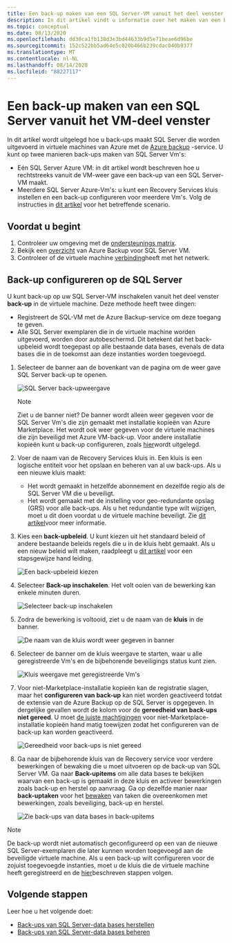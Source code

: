 ```yaml
---
title: Een back-up maken van een SQL Server-VM vanuit het deel venster VM
description: In dit artikel vindt u informatie over het maken van een back-up van SQL Server-data bases op virtuele machines van Azure vanuit het deel venster VM.
ms.topic: conceptual
ms.date: 08/13/2020
ms.openlocfilehash: dd30ca1fb138d3e3bd44633b9d5e71beae6d96be
ms.sourcegitcommit: 152c522bb5ad64e5c020b466b239cdac040b9377
ms.translationtype: MT
ms.contentlocale: nl-NL
ms.lasthandoff: 08/14/2020
ms.locfileid: "88227117"
---
```

# <a name="back-up-a-sql-server-from-the-vm-pane"></a>Een back-up maken van een SQL Server vanuit het VM-deel venster

In dit artikel wordt uitgelegd hoe u back-ups maakt SQL Server die worden uitgevoerd in virtuele machines van Azure met de [Azure backup](backup-overview.md) -service. U kunt op twee manieren back-ups maken van SQL Server Vm's:

- Eén SQL Server Azure VM: in dit artikel wordt beschreven hoe u rechtstreeks vanuit de VM-weer gave een back-up van een SQL Server-VM maakt.
- Meerdere SQL Server Azure-Vm's: u kunt een Recovery Services kluis instellen en een back-up configureren voor meerdere Vm's. Volg de instructies in [dit artikel](backup-sql-server-database-azure-vms.md) voor het betreffende scenario.

## <a name="before-you-start"></a>Voordat u begint

1. Controleer uw omgeving met de [ondersteunings matrix](sql-support-matrix.md).
2. Bekijk een [overzicht](backup-azure-sql-database.md) van Azure Backup voor SQL Server VM.
3. Controleer of de virtuele machine [verbinding](backup-sql-server-database-azure-vms.md#establish-network-connectivity)heeft met het netwerk.

## <a name="configure-backup-on-the-sql-server"></a>Back-up configureren op de SQL Server

U kunt back-up op uw SQL Server-VM inschakelen vanuit het deel venster **back-up** in de virtuele machine. Deze methode heeft twee dingen:

- Registreert de SQL-VM met de Azure Backup-service om deze toegang te geven.
- Alle SQL Server exemplaren die in de virtuele machine worden uitgevoerd, worden door autobeschermd. Dit betekent dat het back-upbeleid wordt toegepast op alle bestaande data bases, evenals de data bases die in de toekomst aan deze instanties worden toegevoegd.

1. Selecteer de banner aan de bovenkant van de pagina om de weer gave SQL Server back-up te openen.

    ![SQL Server back-upweergave](./media/backup-sql-server-vm-from-vm-pane/sql-server-backup-view.png)

    >[!NOTE]
    >Ziet u de banner niet? De banner wordt alleen weer gegeven voor de SQL Server Vm's die zijn gemaakt met installatie kopieën van Azure Marketplace. Het wordt ook weer gegeven voor de virtuele machines die zijn beveiligd met Azure VM-back-up. Voor andere installatie kopieën kunt u back-up configureren, zoals [hier](backup-sql-server-database-azure-vms.md)wordt uitgelegd.

2. Voer de naam van de Recovery Services kluis in. Een kluis is een logische entiteit voor het opslaan en beheren van al uw back-ups. Als u een nieuwe kluis maakt:

    - Het wordt gemaakt in hetzelfde abonnement en dezelfde regio als de SQL Server VM die u beveiligt.
    - Het wordt gemaakt met de instelling voor geo-redundante opslag (GRS) voor alle back-ups. Als u het redundantie type wilt wijzigen, moet u dit doen voordat u de virtuele machine beveiligt. Zie [dit artikel](backup-create-rs-vault.md#set-storage-redundancy)voor meer informatie.

3. Kies een **back-upbeleid**. U kunt kiezen uit het standaard beleid of andere bestaande beleids regels die u in de kluis hebt gemaakt. Als u een nieuw beleid wilt maken, raadpleegt u [dit artikel](backup-sql-server-database-azure-vms.md#create-a-backup-policy) voor een stapsgewijze hand leiding.

    ![Een back-upbeleid kiezen](./media/backup-sql-server-vm-from-vm-pane/backup-policy.png)

4. Selecteer **Back-up inschakelen**. Het volt ooien van de bewerking kan enkele minuten duren.

    ![Selecteer back-up inschakelen](./media/backup-sql-server-vm-from-vm-pane/enable-backup.png)

5. Zodra de bewerking is voltooid, ziet u de naam van de **kluis** in de banner.

    ![De naam van de kluis wordt weer gegeven in banner](./media/backup-sql-server-vm-from-vm-pane/vault-name.png)

6. Selecteer de banner om de kluis weergave te starten, waar u alle geregistreerde Vm's en de bijbehorende beveiligings status kunt zien.

    ![Kluis weergave met geregistreerde Vm's](./media/backup-sql-server-vm-from-vm-pane/vault-view.png)

7. Voor niet-Marketplace-installatie kopieën kan de registratie slagen, maar het **configureren van back-up** kan niet worden geactiveerd totdat de extensie van de Azure Backup op de SQL Server is opgegeven. In dergelijke gevallen wordt de kolom voor de **gereedheid van back-ups** **niet gereed**. U moet [de juiste machtigingen](backup-azure-sql-database.md#set-vm-permissions) voor niet-Marketplace-installatie kopieën hand matig toewijzen zodat het configureren van de back-up kan worden geactiveerd.

    ![Gereedheid voor back-ups is niet gereed](./media/backup-sql-server-vm-from-vm-pane/backup-readiness-not-ready.png)

8. Ga naar de bijbehorende kluis van de Recovery service voor verdere bewerkingen of bewaking die u moet uitvoeren op de back-up van SQL Server VM. Ga naar **Back-upitems** om alle data bases te bekijken waarvan een back-up is gemaakt in deze kluis en activeer bewerkingen zoals back-up en herstel op aanvraag. Ga op dezelfde manier naar **back-uptaken** voor het [bewaken](manage-monitor-sql-database-backup.md) van taken die overeenkomen met bewerkingen, zoals beveiliging, back-up en herstel.

    ![Zie back-ups van data bases in back-upitems](./media/backup-sql-server-vm-from-vm-pane/backup-items.png)

>[!NOTE]
>De back-up wordt niet automatisch geconfigureerd op een van de nieuwe SQL Server-exemplaren die later kunnen worden toegevoegd aan de beveiligde virtuele machine. Als u een back-up wilt configureren voor de zojuist toegevoegde instanties, moet u de kluis die de virtuele machine heeft geregistreerd en de [hier](backup-sql-server-database-azure-vms.md)beschreven stappen volgen.

## <a name="next-steps"></a>Volgende stappen

Leer hoe u het volgende doet:

- [Back-ups van SQL Server-data bases herstellen](restore-sql-database-azure-vm.md)
- [Back-ups van SQL Server-data bases beheren](manage-monitor-sql-database-backup.md)
